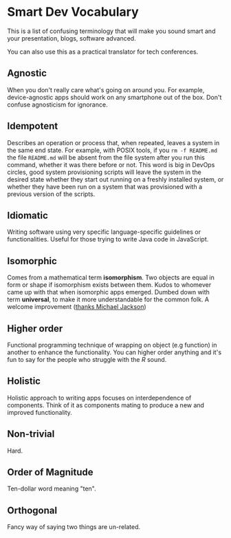 # Smart Dev Vocabulary
This is a list of confusing terminology that will make you sound smart and your presentation, blogs, software advanced.

You can also use this as a practical translator for tech conferences. 

## Agnostic
When you don't really care what's going on around you. For example, device-agnostic apps should work on any smartphone out of the box. Don't confuse agnosticism for ignorance. 

## Idempotent
Describes an operation or process that, when repeated, leaves a system in the same end state. For example, with POSIX tools, if you `rm -f README.md` the file `README.md` will be absent from the file system after you run this command, whether it was there before or not. This word is big in DevOps circles, good system provisioning scripts will leave the system in the desired state whether they start out running on a freshly installed system, or whether they have been run on a system that was provisioned with a previous version of the scripts.

## Idiomatic
Writing software using very specific language-specific guidelines or functionalities. Useful for those trying to write Java code in JavaScript.

## Isomorphic
Comes from a mathematical term **isomorphism**. Two objects are equal in form or shape if isomorphism exists between them. Kudos to whomever came up with that when isomorphic apps emerged. Dumbed down with term **universal**, to make it more understandable for the common folk. A welcome improvement ([thanks Michael Jackson](https://medium.com/@mjackson/universal-javascript-4761051b7ae9#.ckm0ema2p))

## Higher order
Functional programming technique of wrapping on object (e.g function) in another to enhance the functionality. You can higher order anything and it's fun to say for the people who struggle with the _R_ sound. 

## Holistic
Holistic approach to writing apps focuses on interdependence of components. Think of it as components mating to produce a new and improved functionality.

## Non-trivial
Hard.

## Order of Magnitude
Ten-dollar word meaning "ten".

## Orthogonal
Fancy way of saying two things are un-related.
